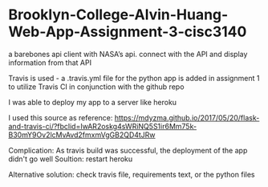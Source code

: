 # Brooklyn-College-Alvin-Huang-Web-App-Assignment-3-cisc3140
a barebones api client with NASA’s api. connect with the API and display information from that API

Travis is used - a .travis.yml file for the python app is added in assignment 1 to utilize Travis CI in conjunction with the github repo

I was able to deploy my app to a server like heroku

I used this source as reference:
https://mdyzma.github.io/2017/05/20/flask-and-travis-ci/?fbclid=IwAR2oskg4sWRiNQ5S1ir6Mm75k-B30mY9Ov2lcMvAvd2fmxmVgGB2QD4tJRw

Complication: As travis build was successful, the deployment of the app didn't go well
Soultion: restart heroku

Alternative solution: check travis file, requirements text, or the python files
